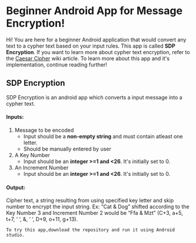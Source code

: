 # Beginner Android App for Message Encryption!

Hi! You are here for a beginner Android application that would convert any text to a cypher text based on your input rules. This app is called **SDP Encryption**. If you want to learn more about cypher text encryption, refer to the [Caesar Cipher](https://en.wikipedia.org/wiki/Caesar_cipher) wiki article. 
To learn more about this app and it's implementation, continue reading further!


## SDP Encryption

SDP Encryption is an android app which converts a input message into a cypher text.
#### Inputs:

 1. Message to be encoded
      - Input should be a **non-empty string** and must contain atleast one letter.
      - Should be manually entered by user
2. A Key Number
	 - Input should be an **integer >=1 and <26**. It's initially set to 0.
3. An Increment Number
	 - Input should be an **integer >=1 and <26**. It's initially set to 0.
	 
#### Output:
Cipher text, a string resulting from using specified key letter and skip number to encrypt the input string.
Ex: “Cat & Dog” shifted according to the Key Number 3 and Increment Number 2
would be “Ffa & Mzt” (C+3, a+5, t+7, ‘ ‘, &, ‘ ‘, D+9, o+11, g+13).

	To try this app,download the repository and run it using Android studio.
